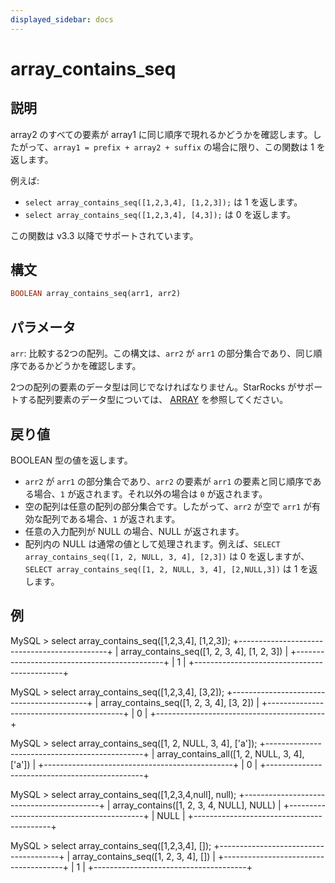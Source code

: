 ```yaml
---
displayed_sidebar: docs
---
```


# array_contains_seq

## 説明

array2 のすべての要素が array1 に同じ順序で現れるかどうかを確認します。したがって、`array1 = prefix + array2 + suffix` の場合に限り、この関数は 1 を返します。

例えば:

- `select array_contains_seq([1,2,3,4], [1,2,3]);` は 1 を返します。
- `select array_contains_seq([1,2,3,4], [4,3]);` は 0 を返します。

この関数は v3.3 以降でサポートされています。

## 構文

~~~Haskell
BOOLEAN array_contains_seq(arr1, arr2)
~~~

## パラメータ

`arr`: 比較する2つの配列。この構文は、`arr2` が `arr1` の部分集合であり、同じ順序であるかどうかを確認します。

2つの配列の要素のデータ型は同じでなければなりません。StarRocks がサポートする配列要素のデータ型については、 [ARRAY](../../../sql-reference/data-types/semi_structured/Array.md) を参照してください。

## 戻り値

BOOLEAN 型の値を返します。

- `arr2` が `arr1` の部分集合であり、`arr2` の要素が `arr1` の要素と同じ順序である場合、`1` が返されます。それ以外の場合は `0` が返されます。
- 空の配列は任意の配列の部分集合です。したがって、`arr2` が空で `arr1` が有効な配列である場合、`1` が返されます。
- 任意の入力配列が NULL の場合、NULL が返されます。
- 配列内の NULL は通常の値として処理されます。例えば、`SELECT array_contains_seq([1, 2, NULL, 3, 4], [2,3])` は 0 を返しますが、`SELECT array_contains_seq([1, 2, NULL, 3, 4], [2,NULL,3])` は 1 を返します。

## 例

MySQL > select array_contains_seq([1,2,3,4], [1,2,3]);
+---------------------------------------------+
| array_contains_seq([1, 2, 3, 4], [1, 2, 3]) |
+---------------------------------------------+
|                                           1 |
+---------------------------------------------+

MySQL > select array_contains_seq([1,2,3,4], [3,2]);
+------------------------------------------+
| array_contains_seq([1, 2, 3, 4], [3, 2]) |
+------------------------------------------+
|                                        0 |
+------------------------------------------+

MySQL > select array_contains_seq([1, 2, NULL, 3, 4], ['a']);
+-----------------------------------------------+
| array_contains_all([1, 2, NULL, 3, 4], ['a']) |
+-----------------------------------------------+
|                                             0 |
+-----------------------------------------------+

MySQL > select array_contains_seq([1,2,3,4,null], null);
+------------------------------------------+
| array_contains([1, 2, 3, 4, NULL], NULL) |
+------------------------------------------+
|                                     NULL |
+------------------------------------------+

MySQL > select array_contains_seq([1,2,3,4], []);
+--------------------------------------+
| array_contains_seq([1, 2, 3, 4], []) |
+--------------------------------------+
|                                    1 |
+--------------------------------------+
